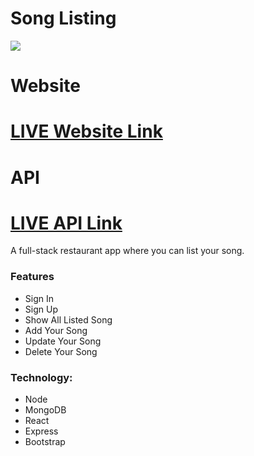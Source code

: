 # Song Listing
![](/dots-bd-ltd-assignment.png?raw=true)

# Website
# [LIVE Website Link](https://https://song-listing.firebaseapp.com)
# API
# [LIVE API Link](https://song-listing-api.herokuapp.com)

A full-stack restaurant app where you can list your song.

### Features
- Sign In
- Sign Up 
- Show All Listed Song
- Add Your Song
- Update Your Song
- Delete Your Song

### Technology:
- Node
- MongoDB
- React
- Express
- Bootstrap
